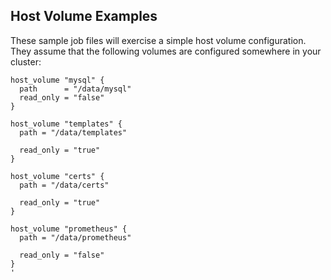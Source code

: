 ## Host Volume Examples

These sample job files will exercise a simple host volume configuration.  They assume that the following
volumes are configured somewhere in your cluster:

```hcl
host_volume "mysql" {
  path      = "/data/mysql"
  read_only = "false"
}

host_volume "templates" {
  path = "/data/templates"

  read_only = "true"
}

host_volume "certs" {
  path = "/data/certs"

  read_only = "true"
}

host_volume "prometheus" {
  path = "/data/prometheus"

  read_only = "false"
}
'
